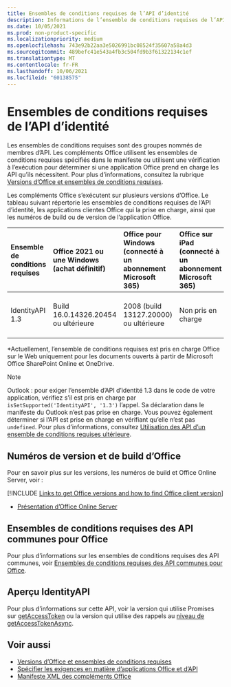 ```yaml
---
title: Ensembles de conditions requises de l’API d’identité
description: Informations de l’ensemble de conditions requises de l’API d’identité Office les modules complémentaires.
ms.date: 10/05/2021
ms.prod: non-product-specific
ms.localizationpriority: medium
ms.openlocfilehash: 743e92b22aa3e5026991bc08524f35607a58a4d3
ms.sourcegitcommit: 489befc41e543a4fb3c504fd9b3f61322134c1ef
ms.translationtype: MT
ms.contentlocale: fr-FR
ms.lasthandoff: 10/06/2021
ms.locfileid: "60138575"
---
```

# <a name="identity-api-requirement-sets"></a>Ensembles de conditions requises de l’API d’identité

Les ensembles de conditions requises sont des groupes nommés de membres d’API. Les compléments Office utilisent les ensembles de conditions requises spécifiés dans le manifeste ou utilisent une vérification à l’exécution pour déterminer si une application Office prend en charge les API qu’ils nécessitent. Pour plus d’informations, consultez la rubrique [Versions d’Office et ensembles de conditions requises](../../develop/office-versions-and-requirement-sets.md).

Les compléments Office s’exécutent sur plusieurs versions d’Office. Le tableau suivant répertorie les ensembles de conditions requises de l’API d’identité, les applications clientes Office qui la prise en charge, ainsi que les numéros de build ou de version de l’application Office.

|  Ensemble de conditions requises  | Office 2021 ou une Windows<br>(achat définitif) | Office pour Windows<br>(connecté à un abonnement Microsoft 365) |  Office sur iPad<br>(connecté à un abonnement Microsoft 365)  |  Office sur Mac<br>(connecté à un abonnement Microsoft 365)  | Office sur le web  |
|:-----|:-----|:-----|:-----|:-----|:-----|
| IdentityAPI 1.3  | Build 16.0.14326.20454 ou ultérieure | 2008 (build 13127.20000) ou ultérieure | Non pris en charge | 16.40 ou version ultérieure | Microsoft Office SharePoint Online et OneDrive\* |

\*Actuellement, l’ensemble de conditions requises est pris en charge Office sur le Web uniquement pour les documents ouverts à partir de Microsoft Office SharePoint Online et OneDrive.

> [!NOTE]
> Outlook : pour exiger l’ensemble d’API d’identité 1.3 dans le code de votre application, vérifiez s’il est pris en charge par `isSetSupported('IdentityAPI', '1.3')` l’appel. Sa déclaration dans le manifeste du Outlook n’est pas prise en charge. Vous pouvez également déterminer si l’API est prise en charge en vérifiant qu’elle n’est pas `undefined`. Pour plus d’informations, consultez [Utilisation des API d’un ensemble de conditions requises ultérieure](outlook-api-requirement-sets.md#using-apis-from-later-requirement-sets).

## <a name="office-versions-and-build-numbers"></a>Numéros de version et de build d’Office

Pour en savoir plus sur les versions, les numéros de build et Office Online Server, voir :

[!INCLUDE [Links to get Office versions and how to find Office client version](../../includes/links-get-office-versions-builds.md)]
- [Présentation d’Office Online Server](/officeonlineserver/office-online-server-overview)

## <a name="office-common-api-requirement-sets"></a>Ensembles de conditions requises des API communes pour Office

Pour plus d’informations sur les ensembles de conditions requises des API communes, voir [Ensembles de conditions requises des API communes pour Office](office-add-in-requirement-sets.md).

## <a name="identityapi-preview"></a>Aperçu IdentityAPI

Pour plus d’informations sur cette API, voir la version qui utilise Promises sur [getAccessToken](/javascript/api/office-runtime/officeruntime.auth#getaccesstoken-options-) ou la version qui utilise des rappels au [niveau de getAccessTokenAsync](/javascript/api/office/office.auth#getAccessTokenAsync_options__callback_).

## <a name="see-also"></a>Voir aussi

- [Versions d’Office et ensembles de conditions requises](../../develop/office-versions-and-requirement-sets.md)
- [Spécifier les exigences en matière d’applications Office et d’API](../../develop/specify-office-hosts-and-api-requirements.md)
- [Manifeste XML des compléments Office](../../develop/add-in-manifests.md)
